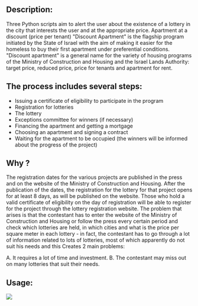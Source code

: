 ## Description:

Three Python scripts aim to alert the user about the existence of a lottery in the city that interests the user and at the appropriate price.
Apartment at a discount (price per tenant)
"Discount Apartment" is the flagship program initiated by the State of Israel with the aim of making it easier for the homeless to buy their first apartment under preferential conditions.
"Discount apartment" is a general name for the variety of housing programs of the Ministry of Construction and Housing and the Israel Lands Authority: target price, reduced price, price for tenants and apartment for rent.

## The process includes several steps:

* Issuing a certificate of eligibility to participate in the program
*  Registration for lotteries
* The lottery
* Exceptions committee for winners (if necessary)
* Financing the apartment and getting a mortgage
* Choosing an apartment and signing a contract
* Waiting for the apartment to be occupied (the winners will be informed about the progress of the project)

## Why ?

The registration dates for the various projects are published in the press and on the website of the Ministry of Construction and Housing. After the publication of the dates, the registration for the lottery for that project opens for at least 8 days, as will be published on the website. Those who hold a valid certificate of eligibility on the day of registration will be able to register for the project through the lottery registration website.
The problem that arises is that the contestant has to enter the website of the Ministry of Construction and Housing or follow the press every certain period and check which lotteries are held, in which cities and what is the price per square meter in each lottery - in fact, the contestant has to go through a lot of information related to lots of lotteries, most of which apparently do not suit his needs and this Creates 2 main problems:

A. It requires a lot of time and investment.
B. The contestant may miss out on many lotteries that suit their needs.

## Usage:
![](images/pic1.jpeg)

